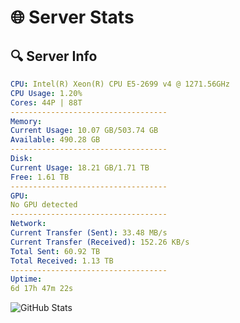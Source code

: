# 🌐 Server Stats
## 🔍 Server Info
```yaml
CPU: Intel(R) Xeon(R) CPU E5-2699 v4 @ 1271.56GHz
CPU Usage: 1.20%
Cores: 44P | 88T
-----------------------------------
Memory:
Current Usage: 10.07 GB/503.74 GB
Available: 490.28 GB
-----------------------------------
Disk:
Current Usage: 18.21 GB/1.71 TB
Free: 1.61 TB
-----------------------------------
GPU:
No GPU detected
-----------------------------------
Network:
Current Transfer (Sent): 33.48 MB/s
Current Transfer (Received): 152.26 KB/s
Total Sent: 60.92 TB
Total Received: 1.13 TB
-----------------------------------
Uptime:
6d 17h 47m 22s
```
![GitHub Stats](https://img.shields.io/badge/Updated-2025-02-14_16:30:40-blue)